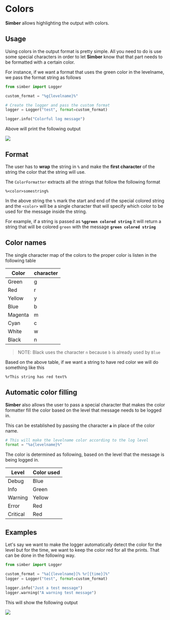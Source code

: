 
# Colors

**Simber** allows highlighting the output with colors.

## Usage

Using colors in the output format is pretty simple. All you need to do is use some special characters in order to let **Simber** know that that part needs to be formatted with a certain color.

For instance, if we want a format that uses the green color in the levelname, we pass the format string as follows

```python
from simber import Logger

custom_format = "%g{levelname}%"

# Create the logger and pass the custom format
logger = Logger("test", format=custom_format)

logger.info("Colorful log message")
```

Above will print the following output

<img src="/assets/logger_color.jpg">

## Format

The user has to **wrap** the string in `%` and make the **first character** of the string the color that the string will use.

The `ColorFormatter` extracts all the strings that follow the following format

```%<color>somestring%```

In the above string the `%` mark the start and end of the special colored string and the `<color>` will be a single character that will specify which color to be used for the message inside the string.

For example, if a string is passed as **`%ggreen colored string`** it will return a string that will be colored `green` with the message **`green colored string`**

## Color names

The single character map of the colors to the proper color is listen in the following table

| Color | character |
| ----- | --------- |
| Green | g         |
| Red   | r         |
| Yellow | y        |
| Blue | b          |
| Magenta | m       |
| Cyan | c |
| White | w |
| Black | n |

>NOTE: Black uses the character `n` because `b` is already used by `Blue`

Based on the above table, if we want a string to have red color we will do something like this

```%rThis string has red text%```

## Automatic color filling

**Simber** also allows the user to pass a special character that makes the color formatter fill the color based on the level that message needs to be logged in.

This can be established by passing the character **`a`** in place of the color name.

```python
# This will make the levelname color according to the log level
format = "%a{levelname}%"
```

The color is determined as following, based on the level that the message is being logged in.

| Level | Color used |
| ----- | ---------- |
| Debug | Blue |
| Info | Green |
| Warning | Yellow |
| Error | Red |
| Critical | Red |

## Examples

Let's say we want to make the logger automatically detect the color for the level but for the time, we 
want to keep the color red for all the prints.
That can be done in the following way.

```python
from simber import Logger

custom_format = "%a[{levelname}]% %r[{time}]%"
logger = Logger("test", format=custom_format)

logger.info("Just a test message")
logger.warning("A warning test message")
```

This will show the following output

<img src="/assets/logger_color_2.jpg">